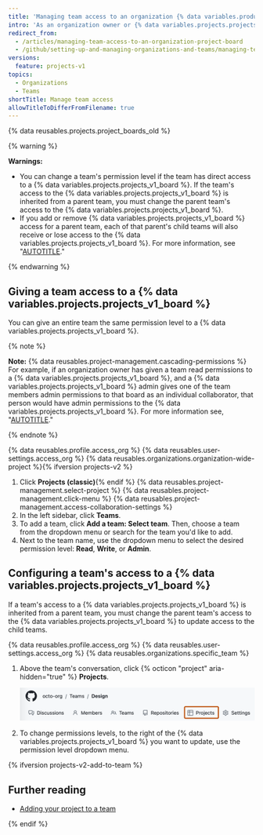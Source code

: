 ```yaml
---
title: 'Managing team access to an organization {% data variables.product.prodname_project_v1 %}'
intro: 'As an organization owner or {% data variables.projects.projects_v1_board %} admin, you can give a team access to a {% data variables.projects.projects_v1_board %} owned by your organization.'
redirect_from:
  - /articles/managing-team-access-to-an-organization-project-board
  - /github/setting-up-and-managing-organizations-and-teams/managing-team-access-to-an-organization-project-board
versions:
  feature: projects-v1
topics:
  - Organizations
  - Teams
shortTitle: Manage team access
allowTitleToDifferFromFilename: true
---
```


{% data reusables.projects.project_boards_old %}

{% warning %}

**Warnings:**
* You can change a team's permission level if the team has direct access to a {% data variables.projects.projects_v1_board %}. If the team's access to the {% data variables.projects.projects_v1_board %} is inherited from a parent team, you must change the parent team's access to the {% data variables.projects.projects_v1_board %}.
* If you add or remove {% data variables.projects.projects_v1_board %} access for a parent team, each of that parent's child teams will also receive or lose access to the {% data variables.projects.projects_v1_board %}. For more information, see "[AUTOTITLE](/organizations/organizing-members-into-teams/about-teams)."

{% endwarning %}

## Giving a team access to a {% data variables.projects.projects_v1_board %}

You can give an entire team the same permission level to a {% data variables.projects.projects_v1_board %}.

{% note %}

**Note:** {% data reusables.project-management.cascading-permissions %} For example, if an organization owner has given a team read permissions to a {% data variables.projects.projects_v1_board %}, and a {% data variables.projects.projects_v1_board %} admin gives one of the team members admin permissions to that board as an individual collaborator, that person would have admin permissions to the {% data variables.projects.projects_v1_board %}. For more information see, "[AUTOTITLE](/organizations/managing-access-to-your-organizations-project-boards/project-board-permissions-for-an-organization)."

{% endnote %}

{% data reusables.profile.access_org %}
{% data reusables.user-settings.access_org %}
{% data reusables.organizations.organization-wide-project %}{% ifversion projects-v2 %}
1. Click **Projects (classic)**{% endif %}
{% data reusables.project-management.select-project %}
{% data reusables.project-management.click-menu %}
{% data reusables.project-management.access-collaboration-settings %}
1. In the left sidebar, click **Teams**.
1. To add a team, click **Add a team: Select team**. Then, choose a team from the dropdown menu or search for the team you'd like to add.
1. Next to the team name, use the dropdown menu to select the desired permission level: **Read**, **Write**, or **Admin**.

## Configuring a team's access to a {% data variables.projects.projects_v1_board %}

If a team's access to a {% data variables.projects.projects_v1_board %} is inherited from a parent team, you must change the parent team's access to the {% data variables.projects.projects_v1_board %} to update access to the child teams.

{% data reusables.profile.access_org %}
{% data reusables.user-settings.access_org %}
{% data reusables.organizations.specific_team %}
1. Above the team's conversation, click {% octicon "project" aria-hidden="true" %} **Projects**.

   ![Screenshot of the main page for a team. In the horizontal navigation bar, the "Projects" tab is outlined in dark orange.](/assets/images/help/organizations/team-project-board-button.png)
1. To change permissions levels, to the right of the {% data variables.projects.projects_v1_board %} you want to update, use the permission level dropdown menu.

{% ifversion projects-v2-add-to-team %}

## Further reading

* [Adding your project to a team](/issues/planning-and-tracking-with-projects/managing-your-project/adding-your-project-to-a-team)

{% endif %}
